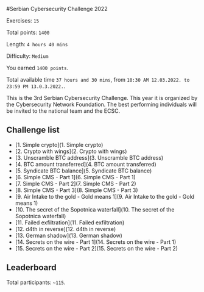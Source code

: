 #Serbian Cybersecurity Challenge 2022

Exercises: `15`

Total points: `1400`

Length: `4 hours 40 mins`

Difficulty: `Medium`

You earned `1400 points`.

Total available time `37 hours and 30 mins`, from `10:30 AM 12.03.2022. to 23:59 PM 13.0.3.2022.`.

This is the 3rd Serbian Cybersecurity Challenge. This year it is organized by the Cybersecurity Network Foundation. The best performing individuals will be invited to the national team and the ECSC.

## Challenge list
  - [1. Simple crypto](1. Simple crypto)
  - [2. Crypto with wings](2. Crypto with wings)
  - [3. Unscramble BTC address](3. Unscramble BTC address)
  - [4. BTC amount transferred](4. BTC amount transferred)
  - [5. Syndicate BTC balance](5. Syndicate BTC balance)
  - [6. Simple CMS - Part 1](6. Simple CMS - Part 1)
  - [7. Simple CMS - Part 2](7. Simple CMS - Part 2)
  - [8. Simple CMS - Part 3](8. Simple CMS - Part 3)
  - [9. Air Intake to the gold - Gold means 1](9. Air Intake to the gold - Gold means 1)
  - [10. The secret of the Sopotnica waterfall](10. The secret of the Sopotnica waterfall)
  - [11. Failed exfiltration](11. Failed exfiltration)
  - [12. d4th in reverse](12. d4th in reverse)
  - [13. German shadow](13. German shadow)
  - [14. Secrets on the wire - Part 1](14. Secrets on the wire - Part 1)
  - [15. Secrets on the wire - Part 2](15. Secrets on the wire - Part 2)

## Leaderboard

Total participants: `~115`.

